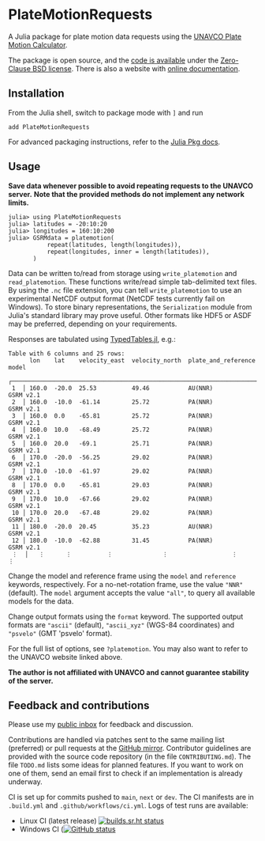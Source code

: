 # PlateMotionRequests

A Julia package for plate motion data requests using the [UNAVCO Plate Motion Calculator](https://www.unavco.org/software/geodetic-utilities/plate-motion-calculator/plate-motion-calculator.html).

The package is open source, and the [code is available](https://git.sr.ht/~adigitoleo/PlateMotionRequests.jl)
under the [Zero-Clause BSD license](https://git.sr.ht/~adigitoleo/PlateMotionRequests.jl/blob/main/LICENSE).
There is also a website with [online documentation](https://adigitoleo.github.io/PlateMotionRequests.jl/).


## Installation

From the Julia shell, switch to package mode with `]` and run

    add PlateMotionRequests

For advanced packaging instructions,
refer to the [Julia Pkg docs](https://docs.julialang.org/en/v1/stdlib/Pkg/).

## Usage

**Save data whenever possible to avoid repeating requests to the UNAVCO server.**
**Note that the provided methods do not implement any network limits.**

    julia> using PlateMotionRequests
    julia> latitudes = -20:10:20
    julia> longitudes = 160:10:200
    julia> GSRMdata = platemotion(
               repeat(latitudes, length(longitudes)),
               repeat(longitudes, inner = length(latitudes)),
           )

Data can be written to/read from storage using `write_platemotion` and `read_platemotion`.
These functions write/read simple tab-delimited text files.
By using the `.nc` file extension, you can tell `write_platemotion` to use
an experimental NetCDF output format (NetCDF tests currently fail on Windows).
To store binary representations,
the `Serialization` module from Julia's standard library may prove useful.
Other formats like HDF5 or ASDF may be preferred,
depending on your requirements.

Responses are tabulated using [TypedTables.jl](https://typedtables.juliadata.org/latest/),
e.g.:

    Table with 6 columns and 25 rows:
          lon    lat    velocity_east  velocity_north  plate_and_reference  model
        ┌────────────────────────────────────────────────────────────────────────────
     1  │ 160.0  -20.0  25.53          49.46           AU(NNR)              GSRM v2.1
     2  │ 160.0  -10.0  -61.14         25.72           PA(NNR)              GSRM v2.1
     3  │ 160.0  0.0    -65.81         25.72           PA(NNR)              GSRM v2.1
     4  │ 160.0  10.0   -68.49         25.72           PA(NNR)              GSRM v2.1
     5  │ 160.0  20.0   -69.1          25.71           PA(NNR)              GSRM v2.1
     6  │ 170.0  -20.0  -56.25         29.02           PA(NNR)              GSRM v2.1
     7  │ 170.0  -10.0  -61.97         29.02           PA(NNR)              GSRM v2.1
     8  │ 170.0  0.0    -65.81         29.03           PA(NNR)              GSRM v2.1
     9  │ 170.0  10.0   -67.66         29.02           PA(NNR)              GSRM v2.1
     10 │ 170.0  20.0   -67.48         29.02           PA(NNR)              GSRM v2.1
     11 │ 180.0  -20.0  20.45          35.23           AU(NNR)              GSRM v2.1
     12 │ 180.0  -10.0  -62.88         31.45           PA(NNR)              GSRM v2.1
     ⋮  │   ⋮      ⋮          ⋮              ⋮                  ⋮               ⋮

Change the model and reference frame using the `model` and `reference` keywords,
respectively. For a no-net-rotation frame, use the value `"NNR"` (default).
The `model` argument accepts the value `"all"`, to query all available models for the data.

Change output formats using the `format` keyword.
The supported output formats are `"ascii"` (default),
`"ascii_xyz"` (WGS-84 coordinates) and `"psvelo"` (GMT 'psvelo' format).

For the full list of options, see `?platemotion`.
You may also want to refer to the UNAVCO website linked above.

**The author is not affiliated with UNAVCO and cannot guarantee stability of the server.**


## Feedback and contributions

Please use my [public inbox](https://lists.sr.ht/~adigitoleo/public-inbox)
for feedback and discussion.

Contributions are handled via patches sent to the same mailing list (preferred)
or pull requests at the [GitHub mirror](https://github.com/adigitoleo/PlateMotionRequests.jl).
Contributor guidelines are provided with the source code repository (in the file `CONTRIBUTING.md`).
The file `TODO.md` lists some ideas for planned features.
If you want to work on one of them,
send an email first to check if an implementation is already underway.

CI is set up for commits pushed to `main`, `next` or `dev`.
The CI manifests are in `.build.yml` and `.github/workflows/ci.yml`.
Logs of test runs are available:
- Linux CI (latest release) [![builds.sr.ht status](https://builds.sr.ht/~adigitoleo/PlateMotionRequests.jl.svg)](https://builds.sr.ht/~adigitoleo/PlateMotionRequests.jl?search=release)
- Windows CI ([![GitHub status](https://github.com/adigitoleo/PlateMotionRequests.jl/actions/workflows/ci.yml/badge.svg)](https://github.com/adigitoleo/PlateMotionRequests.jl/actions/workflows/ci.yml)
